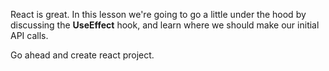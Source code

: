 
React is great. In this lesson we're going to go a little under the hood by discussing the **UseEffect** hook, and learn where we should make our initial API calls.

Go ahead and create react project.